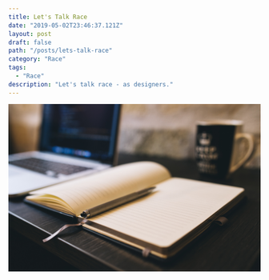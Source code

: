 ```yaml
---
title: Let's Talk Race
date: "2019-05-02T23:46:37.121Z"
layout: post
draft: false
path: "/posts/lets-talk-race"
category: "Race"
tags:
  - "Race"
description: "Let's talk race - as designers."
---
```



![Nulla faucibus vestibulum eros in tempus. Vestibulum tempor imperdiet velit nec dapibus](./1.jpg)

